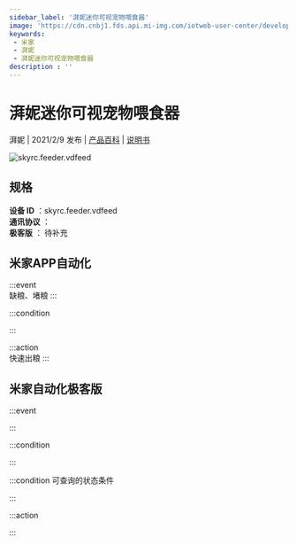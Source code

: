 ```yaml
---
sidebar_label: '湃妮迷你可视宠物喂食器'
image: 'https://cdn.cnbj1.fds.api.mi-img.com/iotweb-user-center/developer_16790489945215cwK3jlD.png?GalaxyAccessKeyId=AKVGLQWBOVIRQ3XLEW&Expires=9223372036854775807&Signature=RJGmsQFrSZ3Qa8AODJevt3VG8xk='
keywords: 
 - 米家
 - 湃妮
 - 湃妮迷你可视宠物喂食器
description : ''
---
```

# 湃妮迷你可视宠物喂食器

湃妮 | 2021/2/9 发布 | [产品百科](https://home.mi.com/webapp/content/baike/product/index.html?model=skyrc.feeder.vdfeed/) | [说明书](https://home.mi.com/views/introduction.html?model=skyrc.feeder.vdfeed&region=cn)

![skyrc.feeder.vdfeed](https://cdn.cnbj1.fds.api.mi-img.com/iotweb-user-center/developer_16790489945215cwK3jlD.png?GalaxyAccessKeyId=AKVGLQWBOVIRQ3XLEW&Expires=9223372036854775807&Signature=RJGmsQFrSZ3Qa8AODJevt3VG8xk=)

## 规格  
> 
**设备 ID** ：skyrc.feeder.vdfeed  
**通讯协议** ：  
**极客版**  ： 待补充 


## 米家APP自动化  

:::event  
缺粮、堵粮
:::

:::condition  

:::

:::action   
快速出粮
:::

## 米家自动化极客版  

:::event  

:::

:::condition  

:::

:::condition 可查询的状态条件  

:::

:::action  

:::

        
